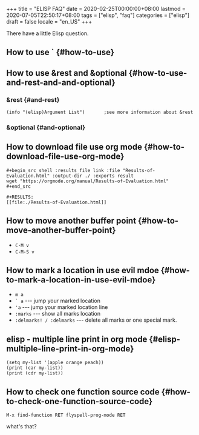 +++
title = "ELISP FAQ"
date = 2020-02-25T00:00:00+08:00
lastmod = 2020-07-05T22:50:17+08:00
tags = ["elisp", "faq"]
categories = ["elisp"]
draft = false
locale = "en_US"
+++

There have a little Elisp question.

<!--more-->


## How to use \` {#how-to-use}


## How to use &rest and &optional {#how-to-use-and-rest-and-and-optional}


### &rest {#and-rest}

```emacs-lisp
(info "(elisp)Argument List")		;see more information about &rest
```


### &optional {#and-optional}


## How to download file use org mode {#how-to-download-file-use-org-mode}

```text
#+begin_src shell :results file link :file "Results-of-Evaluation.html" :output-dir ./ :exports result
wget "https://orgmode.org/manual/Results-of-Evaluation.html"
#+end_src

#+RESULTS:
[[file:./Results-of-Evaluation.html]]
```


## How to move another buffer point {#how-to-move-another-buffer-point}

-   `C-M v`
-   `C-M-S v`


## How to mark a location in use evil mdoe {#how-to-mark-a-location-in-use-evil-mdoe}

-   `m a`
-   `` ` a `` --- jump your marked location
-   `'a` --- jump your marked location line
-   `:marks` --- show all marks location
-   `:delmarks! / :delmarks` --- delete all marks or one special mark.


## elisp - multiple line print in org mode {#elisp-multiple-line-print-in-org-mode}

```emacs-lisp
(setq my-list '(apple orange peach))
(print (car my-list))
(print (cdr my-list))
```


## How to check one function source code {#how-to-check-one-function-source-code}

`M-x find-function RET flyspell-prog-mode RET`

what's that?
